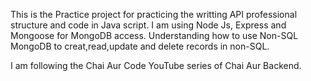 This is the Practice project for practicing the writting API professional structure and code in Java script.
I am using Node Js, Express and Mongoose for MongoDB access.
Understanding how to use Non-SQL MongoDB to creat,read,update and delete records in non-SQL.

I am following the Chai Aur Code YouTube series of Chai Aur Backend. 
